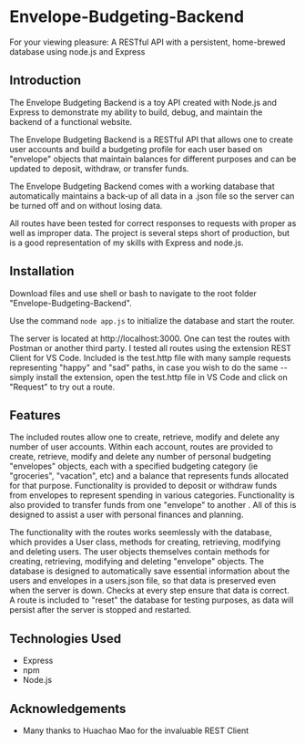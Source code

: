 # Envelope-Budgeting-Backend

For your viewing pleasure:  A RESTful API with a persistent, home-brewed database using node.js and Express 


## Introduction

The Envelope Budgeting Backend is a toy API created with Node.js and Express to demonstrate my ability to build, debug, and maintain the backend of a functional website.  

The Envelope Budgeting Backend is a RESTful API that allows one to create user accounts and build a budgeting profile for each user based on "envelope" objects that maintain balances for different purposes and can be updated to deposit, withdraw, or transfer funds.

The Envelope Budgeting Backend comes with a working database that automatically maintains a back-up of all data in a .json file so the server can be turned off and on without losing data.  

All routes have been tested for correct responses to requests with proper as well as improper data.  The project is several steps short of production, but is a good representation of my skills with Express and node.js.

## Installation

Download files and use shell or bash to navigate to the root folder "Envelope-Budgeting-Backend".

Use the command `node app.js` to initialize the database and start the router.

The server is located at http://localhost:3000.  One can test the routes with Postman or another third party. I tested all routes using the extension REST Client for VS Code.  Included is the test.http file with many sample requests representing "happy" and "sad" paths, in case you wish to do the same -- simply install the extension, open the test.http file in VS Code and click on "Request" to try out a route.


## Features

The included routes allow one to create, retrieve, modify and delete any number of user accounts.  Within each account, routes are provided to create, retrieve, modify and delete any number of personal budgeting "envelopes" objects, each with a specified budgeting category (ie "groceries", "vacation", etc) and a balance that represents funds allocated for that purpose.  Functionality is provided to deposit or withdraw funds from envelopes to represent spending in various categories.  Functionality is also provided to transfer funds from one "envelope" to another .  All of this is designed to assist a user with personal finances and planning.  

The functionality with the routes works seemlessly with the database, which provides a User class, methods for creating, retrieving, modifying and deleting users.  The user objects themselves contain methods for creating, retrieving, modifying and deleting "envelope" objects.  The database is designed to automatically save essential information about the users and envelopes in a users.json file, so that data is preserved even when the server is down.  Checks at every step ensure that data is correct.  A route is included to "reset" the database for testing purposes, as data will persist after the server is stopped and restarted.  

## Technologies Used

- Express
- npm
- Node.js

## Acknowledgements

- Many thanks to Huachao Mao for the invaluable REST Client
